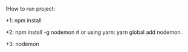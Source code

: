!How to run project:

+1: npm install

+2: npm install -g nodemon # or using yarn: yarn global add nodemon.

+3: nodemon
